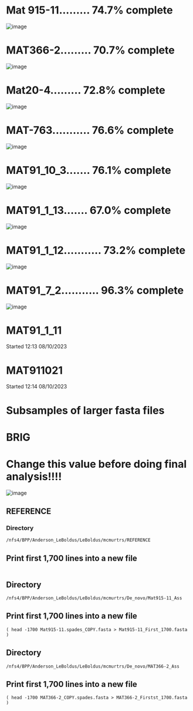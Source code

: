 

# Mat 915-11......... 74.7% complete

![image](https://github.com/mcmurtrs/Cs_pop_gen/assets/49656044/f09e859f-2b76-4bc2-971d-ce5357893789)

# MAT366-2......... 70.7% complete

![image](https://github.com/mcmurtrs/Cs_pop_gen/assets/49656044/4fd305d0-55ce-4af5-a858-3e83a2da61ab)

# Mat20-4......... 72.8% complete

![image](https://github.com/mcmurtrs/Cs_pop_gen/assets/49656044/d97cd89d-aca8-4923-96ee-767bd0e0e32c)

# MAT-763........... 76.6% complete

![image](https://github.com/mcmurtrs/Cs_pop_gen/assets/49656044/ef1baec1-a97f-4d31-8f76-8b7228b1019b)

# MAT91_10_3....... 76.1% complete

![image](https://github.com/mcmurtrs/Cs_pop_gen/assets/49656044/b635158c-1c4e-4bfb-887b-6b20b1c068f5)

# MAT91_1_13....... 67.0% complete

![image](https://github.com/mcmurtrs/Cs_pop_gen/assets/49656044/d7d6fd67-1752-4917-b99e-96047cf0fb26)

# MAT91_1_12........... 73.2% complete

![image](https://github.com/mcmurtrs/Cs_pop_gen/assets/49656044/a3b1514b-93cb-49a3-9865-441063810989)


# MAT91_7_2........... 96.3% complete

![image](https://github.com/mcmurtrs/Cs_pop_gen/assets/49656044/5268fc48-c418-4c6b-84f5-686e4c542b38)


# MAT91_1_11

Started 12:13 08/10/2023


# MAT911021

Started 12:14 08/10/2023

# Subsamples of larger fasta files

# BRIG
# Change this value before doing final analysis!!!!
![image](https://github.com/mcmurtrs/Cs_pop_gen/assets/49656044/ce61f03b-babf-44e7-8e1e-b3e231a7c64d)


## REFERENCE

### Directory

```/nfs4/BPP/Anderson_LeBoldus/LeBoldus/mcmurtrs/REFERENCE```
## Print first 1,700 lines into a new file

``` ( head -1700 GCA_002794785.1_PSUO.v3_genomic.fna > GCA_002794785_First_1700.fasta )
 ```
## Directory

``` /nfs4/BPP/Anderson_LeBoldus/LeBoldus/mcmurtrs/De_novo/Mat915-11_Ass ```

## Print first 1,700 lines into a new file

``` ( head -1700 Mat915-11.spades_COPY.fasta > Mat915-11_First_1700.fasta )  ```

## Directory

```/nfs4/BPP/Anderson_LeBoldus/LeBoldus/mcmurtrs/De_novo/MAT366-2_Ass```


## Print first 1,700 lines into a new file

``` ( head -1700 MAT366-2_COPY.spades.fasta > MAT366-2_Firstst_1700.fasta )  ```


